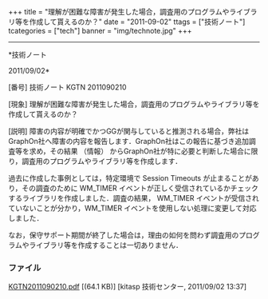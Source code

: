﻿+++
title = "理解が困難な障害が発生した場合，調査用のプログラムやライブラリ等を作成して貰えるのか？"
date = "2011-09-02"
ttags = ["技術ノート"]
tcategories = ["tech"]
banner = "img/technote.jpg"
+++

-----------------------------------------------------------------------------------------------------------------------------

*技術ノート

2011/09/02*


[番号]
技術ノート KGTN 2011090210

[現象]
理解が困難な障害が発生した場合，調査用のプログラムやライブラリ等を作成して貰えるのか？

[説明]
障害の内容が明確でかつGGが関与していると推測される場合，弊社はGraphOn社へ障害の内容を報告します．GraphOn社はこの報告に基づき追加調査等を求め，その結果
（情報）
からGraphOn社が特に必要と判断した場合に限り，調査用のプログラムやライブラリ等を作成します．

過去に作成した事例としては，特定環境で Session Timeouts
が止まることがあり，その調査のために WM_TIMER
イベントが正しく受信されているかチェックするライブラリを作成しました．調査の結果，
WM_TIMER イベントが受信されていないことが分かり，WM_TIMER
イベントを使用しない処理に変更して対応しました．

なお，保守サポート期間が終了した場合は，理由の如何を問わず調査用のプログラムやライブラリ等を作成することは一切ありません．


### ファイル

 
 


[KGTN2011090210.pdf](http://techreport.kitasp.net/attachments/download/621/KGTN2011090210.pdf)
 [(64.1 KB)] [kitasp 技術センター, 2011/09/02
13:37]


 


 

